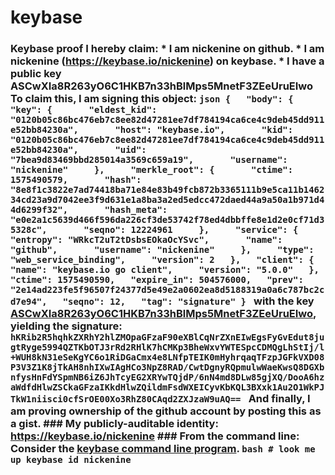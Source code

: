 # keybase
### Keybase proof  I hereby claim:    * I am nickenine on github.   * I am nickenine (https://keybase.io/nickenine) on keybase.   * I have a public key ASCwXIa8R263yO6C1HKB7n33hBlMps5MnetF3ZEeUruEIwo  To claim this, I am signing this object:  ```json {   "body": {     "key": {       "eldest_kid": "0120b05c86bc476eb7c8ee82d47281ee7df784194ca6ce4c9deb45dd911e52bb84230a",       "host": "keybase.io",       "kid": "0120b05c86bc476eb7c8ee82d47281ee7df784194ca6ce4c9deb45dd911e52bb84230a",       "uid": "7bea9d83469bbd285014a3569c659a19",       "username": "nickenine"     },     "merkle_root": {       "ctime": 1575490579,       "hash": "8e8f1c3822e7ad74418ba71e84e83b49fcb872b3365111b9e5ca11b146234cd23a9d7042ee3f9d631e1a8ba3a2ed5edcc472daed44a9a50a1b971d44d6299f32",       "hash_meta": "e0e2a1c5639d466f596da226cf3de53742f78ed4dbbffe8e1d2e0cf71d35328c",       "seqno": 12224961     },     "service": {       "entropy": "WRkcT2uT2tDsbsEOkaOcYSvc",       "name": "github",       "username": "nickenine"     },     "type": "web_service_binding",     "version": 2   },   "client": {     "name": "keybase.io go client",     "version": "5.0.0"   },   "ctime": 1575490590,   "expire_in": 504576000,   "prev": "2e14ad223fe5f96507f24377d5e49e2a0602ea8d5188319a0a6c787bc2cd7e94",   "seqno": 12,   "tag": "signature" } ```  with the key [ASCwXIa8R263yO6C1HKB7n33hBlMps5MnetF3ZEeUruEIwo](https://keybase.io/nickenine), yielding the signature:  ``` hKRib2R5hqhkZXRhY2hlZMOpaGFzaF90eXBlCqNrZXnEIwEgsFyGvEdut8jugtRyge5994QZTKbOTJ3rRd2RHlK7hCMKp3BheWxvYWTESpcCDMQgLhStIj/l+WUH8kN31eSeKgYC6o1RiDGaCmx4e8LNfpTEIK0mHyhrqaqTFzpJGFkVXD08P3V3Z1K8jTkAH8nhIXwIAgHCo3NpZ8RAD/CwtDgnyRQpmulwWaeKwsQ8DGXbnfysHnFdYSpmNB6iZ6JhTcyEG2XRYwTQjdP/6nN4md8DLw85gjXQ/DooA6hzaWdfdHlwZSCkaGFzaIKkdHlwZQildmFsdWXEICyvKbKQL3BXxk1Au2O1WkPJTkW1niisci0cfSrOE00Xo3RhZ80CAqd2ZXJzaW9uAQ==  ```  And finally, I am proving ownership of the github account by posting this as a gist.  ### My publicly-auditable identity:  https://keybase.io/nickenine  ### From the command line:  Consider the [keybase command line program](https://keybase.io/download).  ```bash # look me up keybase id nickenine ```
